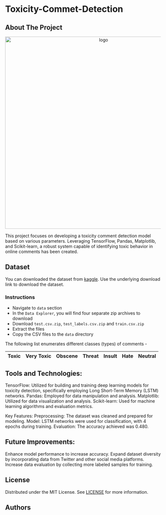# Toxicity-Commet-Detection

## About The Project
<p align="center">
  <img width="621" alt="logo" src="https://user-images.githubusercontent.com/76659596/105877123-eb112280-5fff-11eb-9425-8432e693f92e.png">
</p>

This project focuses on developing a toxicity comment detection model based on various parameters. Leveraging TensorFlow, Pandas, Matplotlib, and Scikit-learn, a robust system capable of identifying toxic behavior in online comments has been created.

## Dataset

You can downloaded the dataset from [kaggle](https://www.kaggle.com/c/jigsaw-toxic-comment-classification-challenge). Use the underlying download link to download the dataset.

### Instructions

* Navigate to `data` section
* In the `Data Explorer`, you will find four separate zip archives to download
* Download `test.csv.zip`, `test_labels.csv.zip` and `train.csv.zip`
* Extract the files
* Copy the CSV files to the `data` directory

The following list enumerates different classes (types) of comments -

| Toxic | Very Toxic | Obscene | Threat | Insult | Hate | Neutral |
|-------|------------|---------|--------|--------|------|---------|


## Tools and Technologies:

TensorFlow: Utilized for building and training deep learning models for toxicity detection, specifically employing Long Short-Term Memory (LSTM) networks.
Pandas: Employed for data manipulation and analysis.
Matplotlib: Utilized for data visualization and analysis.
Scikit-learn: Used for machine learning algorithms and evaluation metrics.

Key Features:
Preprocessing: The dataset was cleaned and prepared for modeling.
Model: LSTM networks were used for classification, with 4 epochs during training.
Evaluation: The accuracy achieved was 0.480.

## Future Improvements:

Enhance model performance to increase accuracy.
Expand dataset diversity by incorporating data from Twitter and other social media platforms.
Increase data evaluation by collecting more labeled samples for training.

## License

Distributed under the MIT License. See [LICENSE](https://github.com/ShaanCoding/ReadME-Generator/blob/main/LICENSE.md) for more information.

## Authors

